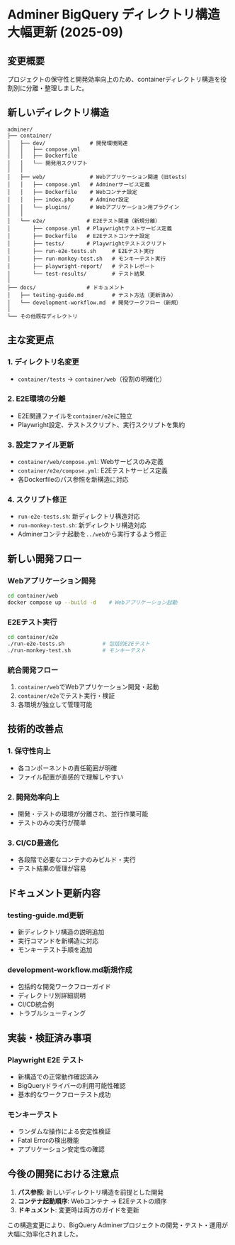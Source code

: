 # Adminer BigQuery ディレクトリ構造大幅更新 (2025-09)

## 変更概要
プロジェクトの保守性と開発効率向上のため、containerディレクトリ構造を役割別に分離・整理しました。

## 新しいディレクトリ構造

```
adminer/
├── container/
│   ├── dev/              # 開発環境関連
│   │   ├── compose.yml
│   │   ├── Dockerfile
│   │   └── 開発用スクリプト
│   │
│   ├── web/              # Webアプリケーション関連（旧tests）
│   │   ├── compose.yml   # Adminerサービス定義
│   │   ├── Dockerfile    # Webコンテナ設定
│   │   ├── index.php     # Adminer設定
│   │   └── plugins/      # Webアプリケーション用プラグイン
│   │
│   └── e2e/             # E2Eテスト関連（新規分離）
│       ├── compose.yml  # Playwrightテストサービス定義
│       ├── Dockerfile   # E2Eテストコンテナ設定
│       ├── tests/       # Playwrightテストスクリプト
│       ├── run-e2e-tests.sh     # E2Eテスト実行
│       ├── run-monkey-test.sh   # モンキーテスト実行
│       ├── playwright-report/   # テストレポート
│       └── test-results/        # テスト結果
│
├── docs/                # ドキュメント
│   ├── testing-guide.md         # テスト方法（更新済み）
│   └── development-workflow.md  # 開発ワークフロー（新規）
│
└── その他既存ディレクトリ
```

## 主な変更点

### 1. ディレクトリ名変更
- `container/tests` → `container/web`（役割の明確化）

### 2. E2E環境の分離
- E2E関連ファイルを`container/e2e`に独立
- Playwright設定、テストスクリプト、実行スクリプトを集約

### 3. 設定ファイル更新
- `container/web/compose.yml`: Webサービスのみ定義
- `container/e2e/compose.yml`: E2Eテストサービス定義
- 各Dockerfileのパス参照を新構造に対応

### 4. スクリプト修正
- `run-e2e-tests.sh`: 新ディレクトリ構造対応
- `run-monkey-test.sh`: 新ディレクトリ構造対応
- Adminerコンテナ起動を`../web`から実行するよう修正

## 新しい開発フロー

### Webアプリケーション開発
```bash
cd container/web
docker compose up --build -d    # Webアプリケーション起動
```

### E2Eテスト実行
```bash
cd container/e2e
./run-e2e-tests.sh            # 包括的E2Eテスト
./run-monkey-test.sh          # モンキーテスト
```

### 統合開発フロー
1. `container/web`でWebアプリケーション開発・起動
2. `container/e2e`でテスト実行・検証
3. 各環境が独立して管理可能

## 技術的改善点

### 1. 保守性向上
- 各コンポーネントの責任範囲が明確
- ファイル配置が直感的で理解しやすい

### 2. 開発効率向上
- 開発・テストの環境が分離され、並行作業可能
- テストのみの実行が簡単

### 3. CI/CD最適化
- 各段階で必要なコンテナのみビルド・実行
- テスト結果の管理が容易

## ドキュメント更新内容

### testing-guide.md更新
- 新ディレクトリ構造の説明追加
- 実行コマンドを新構造に対応
- モンキーテスト手順を追加

### development-workflow.md新規作成
- 包括的な開発ワークフローガイド
- ディレクトリ別詳細説明
- CI/CD統合例
- トラブルシューティング

## 実装・検証済み事項

### Playwright E2E テスト
- 新構造での正常動作確認済み
- BigQueryドライバーの利用可能性確認
- 基本的なワークフローテスト成功

### モンキーテスト
- ランダムな操作による安定性検証
- Fatal Errorの検出機能
- アプリケーション安定性の確認

## 今後の開発における注意点

1. **パス参照**: 新しいディレクトリ構造を前提とした開発
2. **コンテナ起動順序**: Webコンテナ → E2Eテストの順序
3. **ドキュメント**: 変更時は両方のガイドを更新

この構造変更により、BigQuery Adminerプロジェクトの開発・テスト・運用が大幅に効率化されました。